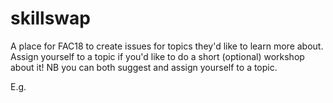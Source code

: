 # skillswap

A place for FAC18 to create issues for topics they'd like to learn more about.  Assign yourself to a topic if you'd like to do a short (optional) workshop about it!  NB you can both suggest and assign yourself to a topic.

E.g.

